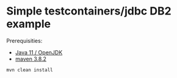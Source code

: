 # Simple testcontainers/jdbc DB2 example

Prerequisities: 
* [Java 11 / OpenJDK](https://github.com/adoptium/temurin11-binaries/releases/download/jdk-11.0.12%2B7/OpenJDK11U-jdk_x86-32_windows_hotspot_11.0.12_7.zip)
* [maven 3.8.2](https://dlcdn.apache.org/maven/maven-3/3.8.2/binaries/apache-maven-3.8.2-bin.zip)

```
mvn clean install
```